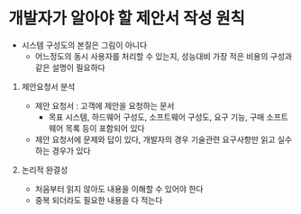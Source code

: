 # 개발자가 알아야 할 제안서 작성 원칙
- 시스템 구성도의 본질은 그림이 아니다
    - 어느정도의 동시 사용자를 처리할 수 있는지, 성능대비 가장 적은 비용의 구성과 같은 설명이 필요하다

1. 제안요청서 분석 
    - 제안 요청서 : 고객에 제안을 요청하는 문서
        - 목표 시스템, 하드웨어 구성도, 소프트웨어 구성도, 요구 기능, 구매 소프트웨어 목록 등이 포함되어 있다
    - 제안 요청서에 문제와 답이 있다, 개발자의 경우 기술관련 요구사항만 읽고 실수 하는 경우가 있다

2. 논리적 완결성
    - 처음부터 읽지 않아도 내용을 이해할 수 있어야 한다
    - 중복 되더라도 필요한 내용을 다 적는다

